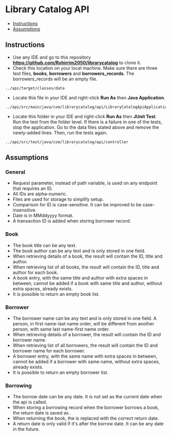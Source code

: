 # Library Catalog API

* [Instructions](#instructions)
* [Assumptions](#assumptions)


## Instructions

- Use any IDE and go to this repository **https://github.com/Rohirrim2050/librarycatalog** to clone it.
- Check this location on your local machine. Make sure there are three text files, **books**, **borrowers** and **borrowers_records**.  The borrowers_records will be an empty file.
 
```
../api/target/classes/data
```
- Locate this file in your IDE and right-click **Run As** then **Java Application**.

```
../api/src/main/java/com/librarycatalog/api/LibraryCatalogApiApplication.java
```

- Locate this folder in your IDE and right-click **Run As** then **JUnit Test**. Run the test from the folder level. If there is a failure in one of the tests, stop the application.  Go to the data files stated above and remove the newly-added lines.  Then, run the tests again.

```
../api/src/test/java/com/librarycatalog/api/controller
```


## Assumptions

### General
- Request parameter, instead of path variable, is used on any endpoint that requires an ID.
- All IDs are alpha-numeric.
- Files are used for storage to simplify setup.
- Comparison for ID is case-sensitive. It can be improved to be case-insensitive.
- Date is in MMddyyyy format.
- A transaction ID is added when storing borrower record.

### Book
- The book title can be any text.
- The book author can be any text and is only stored in one field.
- When retrieving details of a book, the result will contain the ID, title and author.
- When retrieving list of all books, the result will contain the ID, title and author for each book.
- A book entry, with the same title and author with extra spaces in between, cannot be added if a book with same title and author, without extra spaces, already exists.
- It is possible to return an empty book list.

### Borrower
- The borrower name can be any text and is only stored in one field. A person, in first name-last name order, will be different from another person, with same last name-first name order.
- When retrieving details of a borrower, the result will contain the ID and borrower name.
- When retrieving list of all borrowers, the result will contain the ID and borrower name for each borrower.
- A borrower entry, with the same name with extra spaces in between, cannot be added if a borrower with same name, without extra spaces, already exists.
- It is possible to return an empty borrower list.

### Borrowing
- The borrow date can be any date.  It is not set as the current date when the api is called.
- When storing a borrowing record when the borrower borrows a book, the return date is saved as **<noReturnDate>**.
- When returning the book, the **<noReturnDate>** is replaced with the correct return date.
- A return date is only valid if it's after the borrow date. It can be any date in the future.
